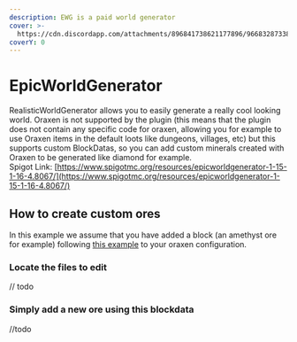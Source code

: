 ```yaml
---
description: EWG is a paid world generator
cover: >-
  https://cdn.discordapp.com/attachments/896841738621177896/966832873380409404/unknown.png
coverY: 0
---
```


# EpicWorldGenerator

RealisticWorldGenerator allows you to easily generate a really cool looking world. Oraxen is not supported by the plugin (this means that the plugin does not contain any specific code for oraxen, allowing you for example to use Oraxen items in the default loots like dungeons, villages, etc) but this supports custom BlockDatas, so you can add custom minerals created with Oraxen to be generated like diamond for example.\
Spigot Link: [https://www.spigotmc.org/resources/epicworldgenerator-1-15-1-16-4.8067/](https://www.spigotmc.org/resources/epicworldgenerator-1-15-1-16-4.8067/)

## How to create custom ores

In this example we assume that you have added a block (an amethyst ore for example) following [this example](../../mechanics/block-mechanic/#ores) to your oraxen configuration.

### Locate the files to edit

// todo

### Simply add a new ore using this blockdata

//todo
